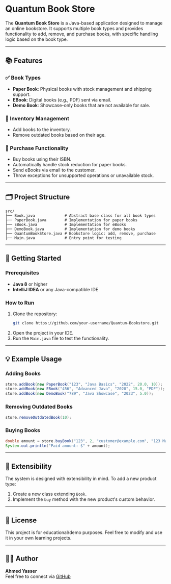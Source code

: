 # Quantum Book Store

The **Quantum Book Store** is a Java-based application designed to manage an online bookstore. It supports multiple book types and provides functionality to add, remove, and purchase books, with specific handling logic based on the book type.

---

## 📚 Features

### ✅ Book Types
- **Paper Book**: Physical books with stock management and shipping support.
- **EBook**: Digital books (e.g., PDF) sent via email.
- **Demo Book**: Showcase-only books that are not available for sale.

### 🧰 Inventory Management
- Add books to the inventory.
- Remove outdated books based on their age.

### 🛒 Purchase Functionality
- Buy books using their ISBN.
- Automatically handle stock reduction for paper books.
- Send eBooks via email to the customer.
- Throw exceptions for unsupported operations or unavailable stock.

---

## 🗂️ Project Structure

```
src/
├── Book.java             # Abstract base class for all book types
├── PaperBook.java        # Implementation for paper books
├── EBook.java            # Implementation for eBooks
├── DemoBook.java         # Implementation for demo books
├── QuantumBookStore.java # Bookstore logic: add, remove, purchase
├── Main.java             # Entry point for testing
```

---

## 🚀 Getting Started

### Prerequisites
- **Java 8** or higher
- **IntelliJ IDEA** or any Java-compatible IDE

### How to Run
1. Clone the repository:
   ```bash
   git clone https://github.com/your-username/Quantum-Bookstore.git
   ```
2. Open the project in your IDE.
3. Run the `Main.java` file to test the functionality.

---

## 💡 Example Usage

### Adding Books
```java
store.addBook(new PaperBook("123", "Java Basics", "2022", 20.0, 10));
store.addBook(new EBook("456", "Advanced Java", "2020", 15.0, "PDF"));
store.addBook(new DemoBook("789", "Java Showcase", "2023", 5.0));
```

### Removing Outdated Books
```java
store.removeOutdatedBook(10);
```

### Buying Books
```java
double amount = store.buyBook("123", 2, "customer@example.com", "123 Main St");
System.out.println("Paid amount: $" + amount);
```

---

## 🧱 Extensibility

The system is designed with extensibility in mind. To add a new product type:
1. Create a new class extending `Book`.
2. Implement the `buy` method with the new product's custom behavior.

---

## 📜 License

This project is for educational/demo purposes. Feel free to modify and use it in your own learning projects.

---

## 👨‍💻 Author

**Ahmed Yasser**  
Feel free to connect via [GitHub](https://github.com/Ahmed-Yasser1231)
